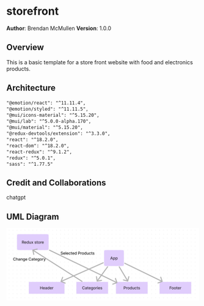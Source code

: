 # storefront

**Author**: Brendan McMullen
**Version**: 1.0.0


## Overview
This is a basic template for a store front website with food and electronics products.
## Architecture
    "@emotion/react": "^11.11.4",
    "@emotion/styled": "^11.11.5",
    "@mui/icons-material": "^5.15.20",
    "@mui/lab": "^5.0.0-alpha.170",
    "@mui/material": "^5.15.20",
    "@redux-devtools/extension": "^3.3.0",
    "react": "^18.2.0",
    "react-dom": "^18.2.0",
    "react-redux": "^9.1.2",
    "redux": "^5.0.1",
    "sass": "^1.77.5"


## Credit and Collaborations
chatgpt

## UML Diagram
![Diagram](UML_diagram.png)
